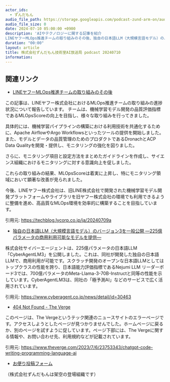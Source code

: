 ```yaml
---
actor_ids:
  - ずんだもん
audio_file_path: https://storage.googleapis.com/podcast-zund-arm-on/audio/株式会社ずんだもん技術室AI放送局_podcast_20240710.mp3
audio_file_size: 0
date: 2024-07-10 05:00:00 +0900
description: 'AIやテクノロジーに関する記事を紹介  
LINEヤフーMLOps推進チームの取り組みのその後、独自の日本語LLM（大規模言語モデル）のバージョン3を一般公開 ―225億パラメータの商用利用可能なモデルを提供―、404 Not Found - The Verge'
duration: "00:00"
layout: article
title: 株式会社ずんだもん技術室AI放送局 podcast 20240710
information: 
---
```


## 関連リンク


- [LINEヤフーMLOps推進チームの取り組みのその後](https://techblog.lycorp.co.jp/ja/20240709a)  


この記事は、LINEヤフー株式会社におけるMLOps推進チームの取り組みの進捗状況について報告しています。 
チームは、機械学習モデル開発の品質評価指標であるMLOpsScoreの向上を目指し、様々な取り組みを行ってきました。 

具体的には、機械学習パイプラインの構築における利用技術を共通化するために、Apache AirflowやArgo Workflowsといったツールの提供を開始しました。 また、モデルとデータの品質管理のためのプロダクトであるDronachとACP Data Qualityを開発・提供し、モニタリングの強化を図りました。 

さらに、モニタリング項目と設定方法をまとめたガイドラインを作成し、サイエンス組織におけるモニタリングに対する意識向上を促しました。 

これらの取り組みの結果、MLOpsScoreは着実に上昇し、特にモニタリング領域において顕著な改善が見られました。 

今後、LINEヤフー株式会社は、旧LINE株式会社で開発された機械学習モデル開発プラットフォームやライブラリを旧ヤフー株式会社の環境でも利用できるように整備を進め、高品質なMLOps環境を効率的に構築することを目指しています。 


引用元: https://techblog.lycorp.co.jp/ja/20240709a


- [独自の日本語LLM（大規模言語モデル）のバージョン3を一般公開 ―225億パラメータの商用利用可能なモデルを提供―](https://www.cyberagent.co.jp/news/detail/id=30463)  


株式会社サイバーエージェントは、225億パラメータの日本語LLM「CyberAgentLM3」を公開しました。これは、同社が開発した独自の日本語LLMで、商用利用が可能です。スクラッチ開発のオープンな日本語LLMとしてはトップクラスの性能を誇り、日本語能力評価指標であるNejumi LLM リーダーボード3では、700億パラメータのMeta-Llama-3-70B-Instructと同等の性能を示しています。CyberAgentLM3は、同社の「極予測AI」などのサービスで広く活用されています。 


引用元: https://www.cyberagent.co.jp/news/detail/id=30463


- [404 Not Found - The Verge](https://www.theverge.com/2023/7/6/23753343/chatgpt-code-writing-programming-language-ai)  


このページは、The Vergeというテック関連のニュースサイトのエラーページです。アクセスしようとしたページが見つかりませんでした。ホームページに戻るか、別のページを試すように促しています。ページ下部には、The Vergeに関する情報や、お問い合わせ先、利用規約などが記載されています。 


引用元: https://www.theverge.com/2023/7/6/23753343/chatgpt-code-writing-programming-language-ai



- [お便り投稿フォーム](https://forms.gle/ffg4JTfqdiqK62qf9)

（株式会社ずんだもんは架空の登場組織です）
